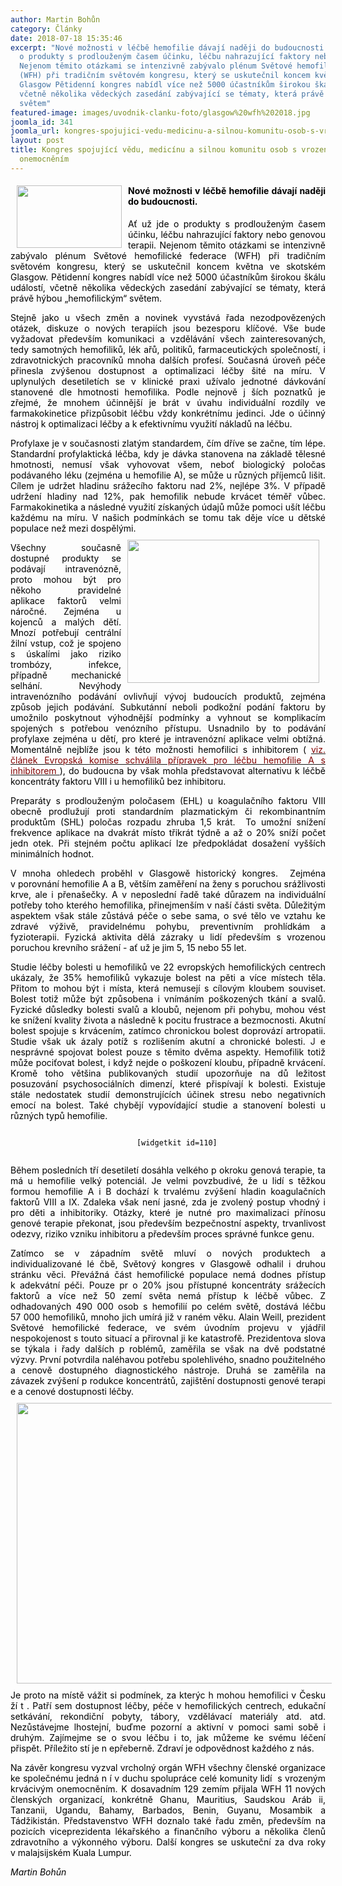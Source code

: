 ```yaml
---
author: Martin Bohůn
category: Články
date: 2018-07-18 15:35:46
excerpt: "Nové možnosti v léčbě hemofilie dávají naději do budoucnosti \nAť už jde
  o produkty s prodlouženým časem účinku, léčbu nahrazující faktory nebo genovou terapii
  Nejenom těmito otázkami se intenzivně zabývalo plénum Světové hemofilické federace
  (WFH) při tradičním světovém kongresu, který se uskutečnil koncem května ve skotském
  Glasgow Pětidenní kongres nabídl více než 5000 účastníkům širokou škálu událostí,
  včetně několika vědeckých zasedání zabývající se tématy, která právě hýbou „hemofilickým“
  světem"
featured-image: images/uvodnik-clanku-foto/glasgow%20wfh%202018.jpg
joomla_id: 341
joomla_url: kongres-spojujici-vedu-medicinu-a-silnou-komunitu-osob-s-vrozenym-krvacivym-onemocnenim
layout: post
title: Kongres spojující vědu, medicínu a silnou komunitu osob s vrozeným krvácivým
  onemocněním
---
```


<h4 style="text-align: justify;">
 <img border="0" height="100" src="{{ site.baseurl }}/images/uvodnik-clanku-foto/glasgow%20wfh%202018.jpg" style="float: left; margin-left: 10px; margin-right: 10px;" width="168"/>
 <span style="color: #000000;">
  Nové možnosti v léčbě hemofilie dávají naději do budoucnosti.
 </span>
</h4>
<p style="text-align: justify;">
 <span style="color: #000000;">
  Ať už jde o produkty s prodlouženým časem účinku, léčbu nahrazující faktory nebo genovou terapii. Nejenom těmito otázkami se intenzivně zabývalo plénum Světové hemofilické federace (WFH) při tradičním světovém kongresu, který se uskutečnil koncem května ve skotském Glasgow. Pětidenní kongres nabídl více než 5000 účastníkům širokou škálu událostí, včetně několika vědeckých zasedání zabývající se tématy, která právě hýbou „hemofilickým“ světem.
 </span>
</p>
<p style="text-align: justify;">
 <span style="color: #000000;">
  Stejně jako u všech změn a novinek vyvstává řada nezodpovězených otázek, diskuze o nových terapiích jsou bezesporu klíčové. Vše bude vyžadovat především komunikaci a vzdělávání všech zainteresovaných, tedy samotných hemofiliků, lék
 </span>
 <span style="color: #000000;">
  ařů, politiků, farmaceutických společností, i zdravotnických pracovníků mnoha dalších profesí. Současná úroveň péče přinesla zvýšenou dostupnost a optimalizaci léčby šité na míru. V uplynulých desetiletích se v klinické praxi užívalo jednotné dávkování stanovené dle hmotnosti hemofilika. Podle nejnově
 </span>
 <span style="color: #000000;">
  j
 </span>
 <span style="color: #000000;">
  ších poznatků je zřejmé, že mnohem účinnější je brát v úvahu individuální rozdíly ve farmakokinetice přizpůsobit léčbu vždy konkrétnímu jedinci. Jde o účinný nástroj k optimalizaci léčby a k efektivnímu využití nákladů na léčbu.
 </span>
</p>
<p style="text-align: justify;">
 <span style="color: #000000;">
  Profylaxe je v současnosti zlatým standardem, čím dříve se začne, tím lépe. Standardní profylaktická léčba, kdy je dávka stanovena na základě tělesné hmotnosti, nemusí však vyhovovat všem, neboť biologický poločas podávaného léku (zejména u hemofilie A), se může u různých příjemců lišit. Cílem je udržet hladinu srážecího faktoru nad 2%, nejlépe 3%. V případě udržení hladiny nad 12%, pak hemofilik nebude krvácet téměř vůbec. Farmakokinetika a následné využití získaných údajů může pomoci ušít léčbu každému na míru. V našich podmínkách se tomu tak děje více u dětské populace než mezi dospělými.
 </span>
 <span style="color: #000000;">
  <img border="0" height="229" src="{{ site.baseurl }}/images/fotogalerie/WFH/kongres2018/wfh_kongresovy_sal_glasgow.jpg" style="margin: 10px; float: right;" width="307"/>
 </span>
</p>
<p style="text-align: justify;">
 <span style="color: #000000;">
  Všechny současně dostupné produkty se podávají intravenózně, proto mohou být pro někoho pravidelné aplikace faktorů velmi náročné. Zejména u kojenců a malých dětí. Mnozí potřebují centrální žilní vstup, což je spojeno s úskalími jako riziko trombózy, infekce, případně mechanické selhání. Nevýhody intravenózního podávání ovlivňují vývoj budoucích produktů, zejména způsob jejich podávání. Subkutánní neboli podkožní podání faktoru by
 </span>
 <span style="color: #000000;">
  umožnilo poskytnout výhodnější podmínky a vyhnout se komplikacím spojených s potřebou venózního přístupu. Usnadnilo by to podávání profylaxe zejména u dětí, pro které je intravenózní aplikace velmi obtížná. Momentálně nejblíže jsou k této možnosti hemofilici s inhibitorem (
  <span style="color: #800000;">
   <a href="index.php/cs/doplnkove-informace/rady-lecba/326-evropska-komise-schvalila-pripravek-pro-lecbu-hemofilie-a-s-inhibitorem">
    <span style="color: #800000;">
     viz. článek Evropská komise schválila přípravek pro léčbu hemofilie A s inhibitorem
    </span>
   </a>
  </span>
  ), do budoucna by však mohla představovat alternativu k léčbě koncentráty faktoru VIII i u hemofiliků bez inhibitoru.
 </span>
</p>
<p style="text-align: justify;">
 <span style="color: #000000;">
  Preparáty s prodlouženým poločasem (EHL) u koagulačního faktoru VIII obecně prodlužují proti standardním plazmatickým či rekombinantním produktům (SHL) poločas rozpadu zhruba 1,5 krát.  To umožní snížení frekvence aplikace na dvakrát místo třikrát týdně a až o 20% sníží počet jedn
 </span>
 <span style="color: #000000;">
  otek. Při stejném počtu aplikací lze předpokládat dosažení vyšších minimálních hodnot.
 </span>
</p>
<p style="text-align: justify;">
 <span style="color: #000000;">
  V mnoha ohledech proběhl v Glasgowě historický kongres.  Zejména v porovnání hemofilie A a B, větším zaměření na ženy s poruchou srážlivosti krve, ale i přenašečky. A v neposlední řadě také důrazem na individuální potřeby toho kterého hemofilika, přinejmenším v naší části světa. Důležitým aspektem však stále zůstává péče o sebe sama, o své tělo ve vztahu ke zdravé výživě, pravidelnému pohybu, preventivním prohlídkám a fyzioterapii. Fyzická aktivita dělá zázraky u lidí především s vrozenou poruchou krevního srážení - ať už je jim 5, 15 nebo 55 let.
 </span>
</p>
<p style="text-align: justify;">
 <span style="color: #000000;">
  Studie léčby bolesti u hemofiliků ve 22 evropských hemofilických centrech ukázaly, že 35% hemofiliků vykazuje bolest na pěti a více místech těla. Přitom to mohou být i místa, která nemusejí s cílovým kloubem souviset. Bolest totiž může být způsobena i vnímáním poškozených tkání a svalů. Fyzické důsledky bolesti svalů a kloubů, nejenom při pohybu, mohou vést ke snížení kvality života a následně k pocitu frustrace a bezmocnosti. Akutní bolest spojuje s krvácením, zatímco chronickou bolest doprovází artropatii. Studie však uk
 </span>
 <span style="color: #000000;">
  ázaly potíž s rozlišením akutní a chronické bolesti.
 </span>
 J
 <span style="color: #000000;">
  e nesprávné spojovat bolest pouze s těmito dvěma aspekty. Hemofilik totiž může pociťovat bolest, i když nejde o poškození kloubu, případně krvácení. Kromě toho většina publikovaných studií upozorňuje na dů
 </span>
 <span style="color: #000000;">
  ležitost posuzování psychosociálních dimenzí, které přispívají k bolesti. Existuje stále nedostatek studií demonstrujících účinek stresu nebo negativních emocí na bolest. Také chybějí vypovídající studie a stanovení bolesti u různých typů hemofilie.
 </span>
</p>
<p style="text-align: center;">
 <span style="color: #000000;">
  <span style="color: #000000;">
   <code>
    [widgetkit id=110]
   </code>
  </span>
  <br/>
 </span>
</p>
<p style="text-align: justify;">
 <span style="color: #000000;">
  Během posledních tří desetiletí dosáhla velkého p
 </span>
 <span style="color: #000000;">
  okroku genová terapie, ta má u hemofilie velký potenciál. Je velmi povzbudivé, že u lidí s těžkou formou hemofilie A i B dochází k trvalému zvýšení hladin koagulačních faktorů VIII a IX. Zdaleka však není jasné, zda je zvolený postup vhodný i pro děti a inhibitoriky. Otázky, které je nutné pro maximalizaci přínosu genové terapie překonat, jsou především bezpečnostní aspekty, trvanlivost odezvy, riziko vzniku inhibitoru a především proces správné funkce genu.
 </span>
</p>
<p style="text-align: justify;">
 <span style="color: #000000;">
  Zatímco se v západním světě mluví o nových
 </span>
 <span style="color: #000000;">
  produktech a individualizované lé
 </span>
 <span style="color: #000000;">
  čbě, Světový kongres v Glasgowě odhalil i druhou stránku věci. Převážná část hemofilické populace nemá dodnes přístup k adekvátní péči. Pouze pr
 </span>
 <span style="color: #000000;">
  o 20% jsou přístupné koncentráty srážecích faktorů a více než 50 zemí světa nemá přístup k léčbě vůbec. Z odhadovaných 490 000 osob s hemofilií po celém světě, dostává léčbu 57 000 hemofiliků, mnoho jich umírá již v raném věku. Alain Weill, prezident Světové hemofilické federace, ve svém úvodním projevu v
 </span>
 <span style="color: #000000;">
  yjádřil nespokojenost s touto situací a přirovnal ji ke katastrofě. Prezidentova slova se týkala i řady dalších p
 </span>
 <span style="color: #000000;">
  roblémů, zaměřila se však na
 </span>
 <span style="color: #000000;">
  dvě podstatné výzvy. První potvrdila naléhavou potřebu spolehlivého, snadno použitelného a cenově dostupného diagnostického nástroje. Druhá se zaměřila na závazek zvýšení
 </span>
 <span style="color: #000000;">
  p
 </span>
 <span style="color: #000000;">
  rodukce koncentrátů, zajištění dostupnosti genové terapi
 </span>
 <span style="color: #000000;">
  e a cenové dostupnosti léčby.
 </span>
 <span style="color: #000000;">
  <img border="0" height="449" src="{{ site.baseurl }}/images/fotogalerie/WFH/kongres2018/wfh_kongres_glasgow_spolu.jpg" style="margin: 10px; float: left;" width="801"/>
 </span>
</p>
<p style="text-align: justify;">
 <span style="color: #000000;">
  Je proto na místě vážit si podmínek, za kterýc
 </span>
 <span style="color: #000000;">
  h mohou hemofilici v Česku ží
 </span>
 <span style="color: #000000;">
  t
 </span>
 <span style="color: #000000;">
  . Patří sem dostupnost léčby, péče v hemofilických centrech, edukační setkávání, rekondiční pobyty, tábory, vzdělávací materiály atd. atd. Nezůstávejme lhostejní, buďme pozorní a aktivní v
 </span>
 <span style="color: #000000;">
  pomoci sami sobě i druhým. Zajímejme se o svou léčbu i to, jak můžeme ke svému léčení přispět. Příležito
 </span>
 <span style="color: #000000;">
  stí je n
 </span>
 <span style="color: #000000;">
  epřeberně. Zdraví je odpovědnost každého z nás.
 </span>
</p>
<p style="text-align: justify;">
 <span style="color: #000000;">
  Na závěr kongresu vyzval vrcholný orgán WFH všechny členské organizace ke společnému jedná
 </span>
 <span style="color: #000000;">
  n
 </span>
 <span style="color: #000000;">
  í v duchu spolupráce celé komunity lidí  s vrozeným krvácivým onemocněním. K dosavadním 129 zemím přijala WFH 11 nových členských organizací, konkrétně Ghanu, Mauritius, Saudskou Aráb
 </span>
 <span style="color: #000000;">
  ii, Tanzanii, Ugandu, Bahamy, Barbados, Benin, Guyanu, Mosambik a Tádžikistán. Představenstvo WFH doznalo také řadu změn, především na pozicích viceprezidenta lékařského a finančního výboru a několika členů zdravotního a výkonného výboru. Další kongres se uskuteční za dva roky v malajsijském Kuala Lumpur.
 </span>
</p>
<p style="text-align: justify;">
 <em>
  <span style="color: #000000;">
   Martin Bohůn
  </span>
 </em>
</p>
<p style="text-align: justify;">
 <em>
  <span style="color: #000000;">
  </span>
 </em>
</p>